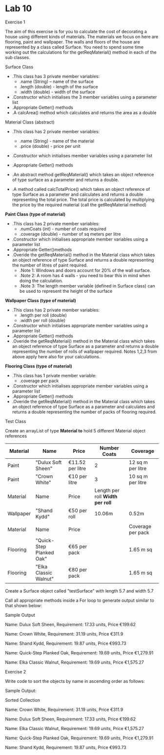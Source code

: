 # Lab 10

Exercise 1

The aim of this exercise is for you to calculate the cost of decorating a house using different kinds of materials. The materials we focus on here are flooring, paint and wallpaper. The walls and floors of the house are represented by a class called Surface. You need to spend some time working out the calculations for the getReqMaterial() method in each of the sub classes.



Surface Class

- .This class has 3 private member variables:
  - .name (String) – name of the surface
  - .length (double) - length of the surface
  - .width (double) - width of the surface
- .Constructor which initialises the 3 member variables using a parameter list
- .Appropriate Getter() methods
- .A calcArea() method which calculates and returns the area as a double

Material Class (abstract)

- .This class has 2 private member variables:
  - .name (String) - name of the material
  - .price (double) - price per unit

- .Constructor which initialises member variables using a parameter list
- .Appropriate Getter() methods
- .An abstract method getReqMaterial() which takes an object reference of type surface as a parameter and returns a double.
- .A method called calcTotalPrice() which takes an object reference of type Surface as a parameter and calculates and returns a double representing the total price. The total price is calculated by multiplying the price by the required material (call the getReqMaterial method)



**Paint Class (type of material)**

- .This class has 2 private member variables:
  - .numCoats (int) - number of coats required
  - .coverage (double) - number of sq meters per litre
- .Constructor which initialises appropriate member variables using a parameter list
- .Appropriate Getter()methods
- .Overide the getReqMaterial() method in the Material class which takes an object reference of type Surface  and returns a double representing the number of litres of paint required.
  - .Note 1: Windows and doors account for 20% of the wall surface.
  - .Note  2: A room has 4 walls - you need to bear this in mind when doing the calculation.
  - .Note 3: The length member variable (defined in Surface class) can be used to represent the height of the surface

**Wallpaper Class (type of material)**

- .This class has 2 private member variables:
  - .length per roll (double)
  - .width per roll (double)
- .Constructor which initialises appropriate member variables using a parameter list
- .Appropriate Getter() methods
- .Overide the getReqMaterial() method in the Material class which takes an object reference of type Surface as a parameter and returns a double representing the number of rolls of wallpaper required. Notes 1,2,3 from above apply here also for your calculations.

**Flooring Class (type of material)**

- .This class has 1 private member variable:
  - .coverage per pack
- .Constructor which initialises appropriate member variables using a parameter list
- .Appropriate Getter() methods
- .Overide the getReqMaterial() method in the Material class which takes an object reference of type Surface as a parameter and calculates and returns a double representing the number of packs of flooring required.



Test Class

Create an arrayList of type **Material to** hold 5 different Material object references



| Material | Name | Price | Number Coats | Coverage |
| --- | --- | --- | --- | --- |
| Paint | &quot;Dulux Soft Sheen&quot; | €11.52 per litre | 2 | 12 sq m per litre |
| Paint | &quot;Crown White&quot; | €10 per litre | 3 | 10 sq m per litre |
| Material | Name | Price | Length per roll **Width per roll** |   |
| Wallpaper | &quot;Shand Kydd&quot; | €50 per roll | 10.06m | 0.52m |
|   |   |   |   |   |
| Material | Name | Price |   | Coverage per pack |
| Flooring | &quot;Quick-Step Planked Oak&quot; | €65 per pack |   | 1.65 m sq |
| Flooring | &quot;Elka Classic Walnut&quot; | €80 per pack |   | 1.65 m sq |

Create a Surface object called &quot;testSurface&quot; with length 5.7 and width 5.7

Call all appropriate methods inside a For loop to generate output similar to that shown below:



Sample Output

Name: Dulux Soft Sheen, Requirement: 17.33 units, Price €199.62

Name: Crown White, Requirement: 31.19 units, Price €311.9

Name: Shand Kydd, Requirement: 19.87 units, Price €993.73

Name: Quick-Step Planked Oak, Requirement: 19.69 units, Price €1,279.91

Name: Elka Classic Walnut, Requirement: 19.69 units, Price €1,575.27

Exercise 2

Write code to sort the objects by name in ascending order as follows:

Sample Output:

Sorted Collection

Name: Crown White, Requirement: 31.19 units, Price €311.9

Name: Dulux Soft Sheen, Requirement: 17.33 units, Price €199.62

Name: Elka Classic Walnut, Requirement: 19.69 units, Price €1,575.27

Name: Quick-Step Planked Oak, Requirement: 19.69 units, Price €1,279.91

Name: Shand Kydd, Requirement: 19.87 units, Price €993.73